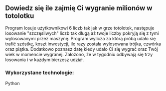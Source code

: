 ## Dowiedz się ile zajmię Ci wygranie milionów w totolotku

Program losuje użytkownikowi 6 liczb tak jak w grze totolotek, następuje losowanie "szczęsliwych" liczb tak długą aż twoje liczby pokryją się z tymi wylosowanymi przez maszynę. Program wylicza za którą próbą udało się trafić szóstkę, koszt inwestycji, ile razy została wylosowana trójka, czwórka oraz piątka. Dodatkowo poznasz datę kiedy udało Ci się wygrać oraz Twój wiek w momencie wygranej.
Założono, że w tygodniu odbywają się trzy losowania i w każdym bierzesz udział. 

### Wykorzystane technologie:
Python
